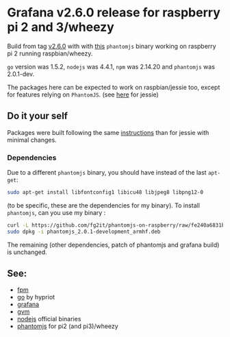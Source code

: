 # Grafana v2.6.0 release for raspberry pi 2 and 3/wheezy
Build from tag [v2.6.0](https://github.com/grafana/grafana/tree/v2.6.0) with with
[this](https://github.com/fg2it/phantomjs-on-raspberry/tree/fe240a6831b943be813e01eef897045963cb54bc/wheezy/2.0.1-development)
`phantomjs` binary working on raspberry pi 2 running raspbian/wheezy.

`go` version was 1.5.2, `nodejs` was 4.4.1, `npm` was 2.14.20 and `phantomjs` was
2.0.1-dev.

The packages here can be expected to work on raspbian/jessie too, except for
features relying on `PhantomJS`. (see [here](https://github.com/fg2it/grafana-on-raspberry/tree/master/jessie/v2.6.0) for jessie)


## Do it your self

Packages were built following the same [instructions](https://github.com/fg2it/grafana-on-raspberry/tree/master/jessie/v2.6.0)
than for jessie with minimal changes.

### Dependencies
Due to a different `phantomjs` binary, you should have instead of the last `apt-get`:
```bash
sudo apt-get install libfontconfig1 libicu48 libjpeg8 libpng12-0
```
(to be specific, these are the dependencies for my binary).
To install `phantomjs`, can you use my binary :
```bash
curl -L https://github.com/fg2it/phantomjs-on-raspberry/raw/fe240a6831b943be813e01eef897045963cb54bc/wheezy/2.0.1-development/phantomjs_2.0.1-development_armhf.deb -o /tmp/phantomjs_2.0.1-development_armhf.deb
sudo dpkg -i phantomjs_2.0.1-development_armhf.deb
```

The remaining (other dependencies, patch of phantomjs and grafana build) is unchanged.

## See:
- [fpm](https://github.com/jordansissel/fpm)
- [go](http://blog.hypriot.com/post/how-to-compile-go-on-arm/) by hypriot
- [grafana](https://github.com/grafana/grafana/blob/v2.6.0/docs/sources/project/building_from_source.md)
- [gvm](https://github.com/moovweb/gvm)
- [nodejs](https://nodejs.org/dist/v4.4.1/node-v4.4.1-linux-armv7l.tar.xz) official binaries
- [phantomjs](https://github.com/fg2it/phantomjs-on-raspberry/tree/fe240a6831b943be813e01eef897045963cb54bc/wheezy/2.0.1-development) for pi2 (and pi3)/wheezy

